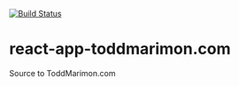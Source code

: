 [![Build Status](https://travis-ci.org/CafeLungo/react-app-toddmarimon.com.svg?branch=master)](https://travis-ci.org/CafeLungo/react-app-toddmarimon.com)


# react-app-toddmarimon.com
Source to ToddMarimon.com
